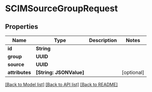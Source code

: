 # SCIMSourceGroupRequest

## Properties
Name | Type | Description | Notes
------------ | ------------- | ------------- | -------------
**id** | **String** |  | 
**group** | **UUID** |  | 
**source** | **UUID** |  | 
**attributes** | **[String: JSONValue]** |  | [optional] 

[[Back to Model list]](../README.md#documentation-for-models) [[Back to API list]](../README.md#documentation-for-api-endpoints) [[Back to README]](../README.md)


